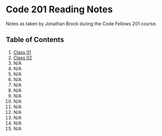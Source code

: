 # Code 201 Reading Notes

Notes as taken by Jonathan Brock during the Code Fellows 201 course.

**Table of Contents**
---
1. [Class 01](https://jbrockdev.github.io/reading-notes/class-01)
2. [Class 02](https://github.com/JBrockDev/reading-notes/blob/main/class-02.md)
3. N/A
4. N/A
5. N/A
6. N/A
7. N/A
8. N/A
9. N/A
10. N/A
11. N/A
12. N/A
13. N/A
14. N/A
15. N/A


